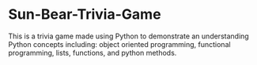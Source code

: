 ﻿# Sun-Bear-Trivia-Game
This is a trivia game made using Python to demonstrate an understanding Python concepts including: object oriented programming, functional programming, lists, functions, and python methods.
